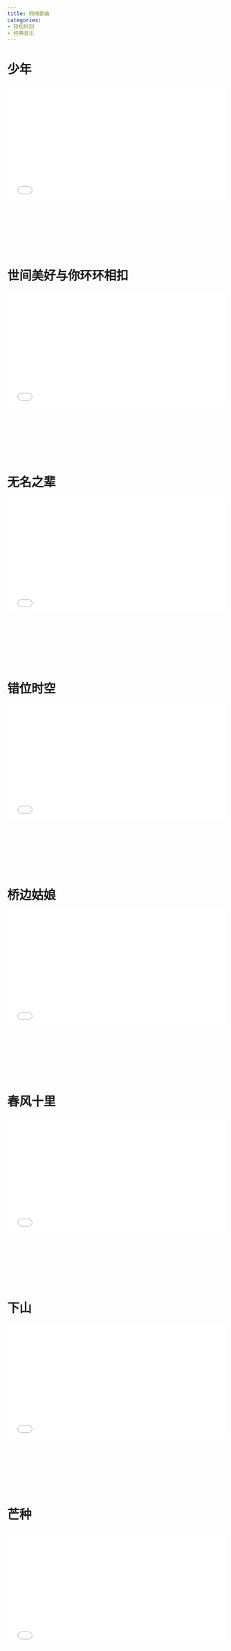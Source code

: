 ```yaml
---
title: 网络歌曲
categories: 
- 轻松时刻
- 经典音乐
---
```


# 少年

<div style="position: relative; width: 100%; height: 0; padding-bottom: 75%;">
<iframe src="//player.bilibili.com/player.html?aid=668937952&bvid=BV1ya4y1a71L&cid=216964191&page=1&high_quality=1&danmaku=0" scrolling="no" border="0" frameborder="no" framespacing="0" allowfullscreen="true" style="position: absolute; width: 100%; height: 70%; Left: 0; top: 0;"></iframe></div>

# 世间美好与你环环相扣

<div style="position: relative; width: 100%; height: 0; padding-bottom: 75%;">
<iframe src="//player.bilibili.com/player.html?aid=76536409&bvid=BV1YJ41127vp&cid=130917981&page=1&high_quality=1&danmaku=0" scrolling="no" border="0" frameborder="no" framespacing="0" allowfullscreen="true" style="position: absolute; width: 100%; height: 70%; Left: 0; top: 0;"></iframe></div>

# 无名之辈

<div style="position: relative; width: 100%; height: 0; padding-bottom: 75%;">
<iframe src="//player.bilibili.com/player.html?aid=65713718&bvid=BV1p4411z7Dy&cid=114016998&page=1&high_quality=1&danmaku=0" scrolling="no" border="0" frameborder="no" framespacing="0" allowfullscreen="true" style="position: absolute; width: 100%; height: 70%; Left: 0; top: 0;"></iframe></div>

# 错位时空

<div style="position: relative; width: 100%; height: 0; padding-bottom: 75%;">
<iframe src="//player.bilibili.com/player.html?aid=335416144&bvid=BV1pA411F7tB&cid=406063100&page=1&high_quality=1&danmaku=0" scrolling="no" border="0" frameborder="no" framespacing="0" allowfullscreen="true" style="position: absolute; width: 100%; height: 70%; Left: 0; top: 0;"></iframe></div>

# 桥边姑娘

<div style="position: relative; width: 100%; height: 0; padding-bottom: 75%;">
<iframe src="//player.bilibili.com/player.html?aid=710139557&bvid=BV1rQ4y1M7V1&cid=175686472&page=1&high_quality=1&danmaku=0" scrolling="no" border="0" frameborder="no" framespacing="0" allowfullscreen="true" style="position: absolute; width: 100%; height: 70%; Left: 0; top: 0;"></iframe></div>

# 春风十里

<div style="position: relative; width: 100%; height: 0; padding-bottom: 75%;">
<iframe src="//player.bilibili.com/player.html?aid=52559540&bvid=BV1M4411J7Xk&cid=91983073&page=1&high_quality=1&danmaku=0" scrolling="no" border="0" frameborder="no" framespacing="0" allowfullscreen="true" style="position: absolute; width: 100%; height: 70%; Left: 0; top: 0;"></iframe></div>

# 下山

<div style="position: relative; width: 100%; height: 0; padding-bottom: 75%;">
<iframe src="//player.bilibili.com/player.html?aid=80536322&bvid=BV1NJ411W75D&cid=137824538&page=1&high_quality=1&danmaku=0" scrolling="no" border="0" frameborder="no" framespacing="0" allowfullscreen="true" style="position: absolute; width: 100%; height: 70%; Left: 0; top: 0;"></iframe></div>

# 芒种

<div style="position: relative; width: 100%; height: 0; padding-bottom: 75%;">
<iframe src="//player.bilibili.com/player.html?aid=64186665&bvid=BV1L4411f7N1&cid=111447796&page=1&high_quality=1&danmaku=0" scrolling="no" border="0" frameborder="no" framespacing="0" allowfullscreen="true" style="position: absolute; width: 100%; height: 70%; Left: 0; top: 0;"></iframe></div>

# 星辰大海

<div style="position: relative; width: 100%; height: 0; padding-bottom: 75%;">
<iframe src="//player.bilibili.com/player.html?aid=418375587&bvid=BV1pV41177SM&cid=348107945&page=1&high_quality=1&danmaku=0" scrolling="no" border="0" frameborder="no" framespacing="0" allowfullscreen="true" style="position: absolute; width: 100%; height: 70%; Left: 0; top: 0;"></iframe></div>

# 你的答案

<div style="position: relative; width: 100%; height: 0; padding-bottom: 75%;">
<iframe src="//player.bilibili.com/player.html?aid=80304727&bvid=BV1YJ411s7fQ&cid=137423077&page=1&high_quality=1&danmaku=0" scrolling="no" border="0" frameborder="no" framespacing="0" allowfullscreen="true" style="position: absolute; width: 100%; height: 70%; Left: 0; top: 0;"></iframe></div>